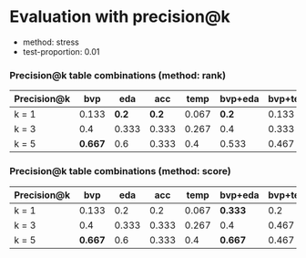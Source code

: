 # Evaluation with precision@k
* method: stress
* test-proportion: 0.01
### Precision@k table combinations (method: rank)
| Precision@k | bvp | eda | acc | temp | bvp+eda | bvp+temp | eda+acc | eda+temp | acc+temp | bvp+eda+acc | bvp+eda+temp | bvp+acc+temp | eda+acc+temp | bvp+eda+acc+temp | 
|---|---|---|---|---|---|---|---|---|---|---|---|---|---|---|
| k = 1 | 0.133 | **0.2** | **0.2** | 0.067 | **0.2** | 0.133 | **0.2** | 0.133 | 0.133 | **0.2** | 0.133 | 0.133 | 0.133 | **0.2** | 
| k = 3 | 0.4 | 0.333 | 0.333 | 0.267 | 0.4 | 0.333 | 0.333 | 0.333 | 0.267 | 0.4 | **0.533** | 0.333 | 0.267 | 0.267 | 
| k = 5 | **0.667** | 0.6 | 0.333 | 0.4 | 0.533 | 0.467 | 0.333 | 0.4 | 0.333 | 0.533 | **0.667** | 0.467 | 0.4 | 0.467 | 

### Precision@k table combinations (method: score)
| Precision@k | bvp | eda | acc | temp | bvp+eda | bvp+temp | eda+acc | eda+temp | acc+temp | bvp+eda+acc | bvp+eda+temp | bvp+acc+temp | eda+acc+temp | bvp+eda+acc+temp | 
|---|---|---|---|---|---|---|---|---|---|---|---|---|---|---|
| k = 1 | 0.133 | 0.2 | 0.2 | 0.067 | **0.333** | 0.2 | 0.267 | 0.133 | 0.067 | 0.267 | 0.133 | 0.133 | 0.133 | 0.133 | 
| k = 3 | 0.4 | 0.333 | 0.333 | 0.267 | 0.4 | 0.467 | 0.333 | 0.267 | 0.2 | 0.333 | **0.533** | 0.4 | 0.267 | 0.467 | 
| k = 5 | **0.667** | 0.6 | 0.333 | 0.4 | **0.667** | 0.467 | 0.533 | 0.467 | 0.4 | 0.6 | 0.6 | 0.467 | 0.4 | 0.6 | 

